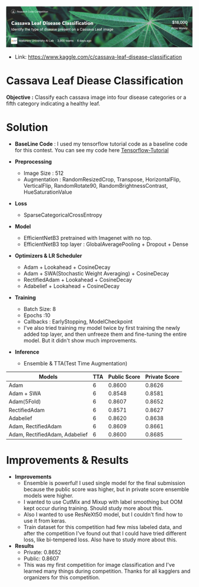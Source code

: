 ![image](image/Cassava_Leaf_Classification.JPG)
- Link: https://www.kaggle.com/c/cassava-leaf-disease-classification
# Cassava Leaf Diease Classification
**Objective :** Classify each cassava image into four disease categories or a fifth category indicating a healthy leaf.

# Solution
 + **BaseLine Code** : I used my tensorflow tutorial code as a baseline code for this contest. You can see my code here [Tensorflow-Tutorial](https://github.com/stuart-park/Intern-Tensorflow_Tutorial)
 +  **Preprocessing**
    + Image Size : 512
    + Augmentation :  RandomResizedCrop, Transpose, HorizontalFlip, VerticalFlip, RandomRotate90, RandomBrightnessContrast, HueSaturationValue
 + **Loss**
    + SparseCategoricalCrossEntropy
 +  **Model**
    + EfficientNetB3 pretrained with Imagenet with no top.
    + EfficientNetB3 top layer : GlobalAveragePooling + Dropout + Dense
 +  **Optimizers & LR Scheduler**
    + Adam + Lookahead + CosineDecay
    + Adam + SWA(Stochastic Weight Averaging) + CosineDecay
    + RectifiedAdam + Lookahead + CosineDecay
    + Adabelief + Lookahead + CosineDecay
+ **Training**
    + Batch Size: 8
    + Epochs :10 
    + Callbacks : EarlyStopping, ModelCheckpoint
    + I've also tried training my model twice by first training the newly added top layer, and then unfreeze them and fine-tuning the entire model. But it didn't show much improvements. 

+ **Inference**
    + Ensemble & TTA(Test Time Augmentation)

| Models | TTA | Public Score | Private Score |
| ------------- | ------------- | ------------- | ------------- |
| Adam | 6  | 0.8600  | 0.8626 |
| Adam + SWA | 6  | 0.8548  | 0.8581 |
| Adam(5Fold)  | 6  | 0.8607   | 0.8652 |
| RectifiedAdam  | 6  | 0.8571  | 0.8627 |
| Adabelief  | 6 | 0.8620  | 0.8638 |
| Adam, RectifiedAdam  | 6 | 0.8609  | 0.8661 |
| Adam, RectifiedAdam, Adabelief  | 6  | 0.8600  | 0.8685 |

# Improvements & Results
+ **Improvements**
    + Ensemble is powerful! I used single model for the final submission because the public score was higher, but in private score ensemble models were higher.
    + I wanted to use CutMix and Mixup with label smoothing but OOM kept occur during training. Should study more about this.
    + Also I wanted to use ResNeXt50 model, but I couldn't find how to use it from keras.
    + Train dataset for this competition had few miss labeled data, and after the competition I've found out that I could have tried different loss, like bi-tempered loss. Also have to study more about this.
+ **Results**
    + Private: 0.8652
    + Public: 0.8607
    + This was my first competition for image classification and I've learned many things during competition. Thanks for all kagglers and organizers for this competition.
